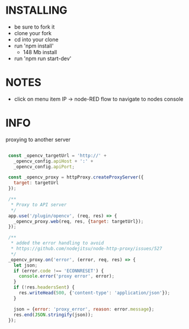 # INSTALLING

* be sure to fork it
* clone your fork
* cd into your clone
* run 'npm install'
   * 148 Mb install
* run 'npm run start-dev'

# NOTES

* click on menu item IP -> node-RED flow to navigate to nodes console

# INFO

proxying to another server

```javascript

 const _opencv_targetUrl = 'http://' +
   _opencv_config.apiHost + ':' +
   _opencv_config.apiPort;

 const _opencv_proxy = httpProxy.createProxyServer({
   target: targetUrl
 });

 /**
  * Proxy to API server
  */
 app.use('/plugin/opencv', (req, res) => {
   _opencv_proxy.web(req, res, {target: targetUrl});
 });

 /**
  * added the error handling to avoid
  * https://github.com/nodejitsu/node-http-proxy/issues/527
  */
 _opencv_proxy.on('error', (error, req, res) => {
   let json;
   if (error.code !== 'ECONNRESET') {
     console.error('proxy error', error);
   }
   if (!res.headersSent) {
     res.writeHead(500, {'content-type': 'application/json'});
   }

   json = {error: 'proxy_error', reason: error.message};
   res.end(JSON.stringify(json));
 });
```
